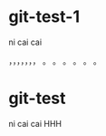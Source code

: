
# git-test-1
ni cai cai

 
  
  ，，，，，，，
  。         。
   。       。
     。    。

# git-test
ni cai cai
HHH

